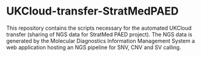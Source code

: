 # UKCloud-transfer-StratMedPAED
This repository contains the scripts necessary for the automated UKCloud transfer (sharing of NGS data for StratMed PAED project). The NGS data is generated by the Molecular Diagnostics Information Management System a web application hosting an NGS pipeline for SNV, CNV and SV calling.

